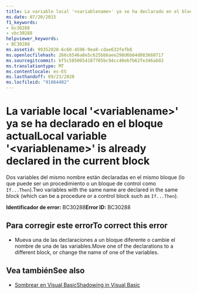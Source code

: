 ```yaml
---
title: La variable local '<variablename>' ya se ha declarado en el bloque actual
ms.date: 07/20/2015
f1_keywords:
- bc30288
- vbc30288
helpviewer_keywords:
- BC30288
ms.assetid: 99352028-6c60-4596-9ea8-cdae632fefb8
ms.openlocfilehash: 266c6546a8e5c625bb6aee298d6b64d083660717
ms.sourcegitcommit: bf5c5850654187705bc94cc40ebfb62fe346ab02
ms.translationtype: MT
ms.contentlocale: es-ES
ms.lasthandoff: 09/23/2020
ms.locfileid: "91064402"
---
```

# <a name="local-variable-variablename-is-already-declared-in-the-current-block"></a><span data-ttu-id="19e41-102">La variable local '\<variablename>' ya se ha declarado en el bloque actual</span><span class="sxs-lookup"><span data-stu-id="19e41-102">Local variable '\<variablename>' is already declared in the current block</span></span>

<span data-ttu-id="19e41-103">Dos variables del mismo nombre están declaradas en el mismo bloque (lo que puede ser un procedimiento o un bloque de control como `If...Then`).</span><span class="sxs-lookup"><span data-stu-id="19e41-103">Two variables with the same name are declared in the same block (which can be a procedure or a control block such as `If...Then`).</span></span>  
  
 <span data-ttu-id="19e41-104">**Identificador de error:** BC30288</span><span class="sxs-lookup"><span data-stu-id="19e41-104">**Error ID:** BC30288</span></span>  
  
## <a name="to-correct-this-error"></a><span data-ttu-id="19e41-105">Para corregir este error</span><span class="sxs-lookup"><span data-stu-id="19e41-105">To correct this error</span></span>  
  
- <span data-ttu-id="19e41-106">Mueva una de las declaraciones a un bloque diferente o cambie el nombre de una de las variables.</span><span class="sxs-lookup"><span data-stu-id="19e41-106">Move one of the declarations to a different block, or change the name of one of the variables.</span></span>  
  
## <a name="see-also"></a><span data-ttu-id="19e41-107">Vea también</span><span class="sxs-lookup"><span data-stu-id="19e41-107">See also</span></span>

- [<span data-ttu-id="19e41-108">Sombrear en Visual Basic</span><span class="sxs-lookup"><span data-stu-id="19e41-108">Shadowing in Visual Basic</span></span>](../programming-guide/language-features/declared-elements/shadowing.md)
